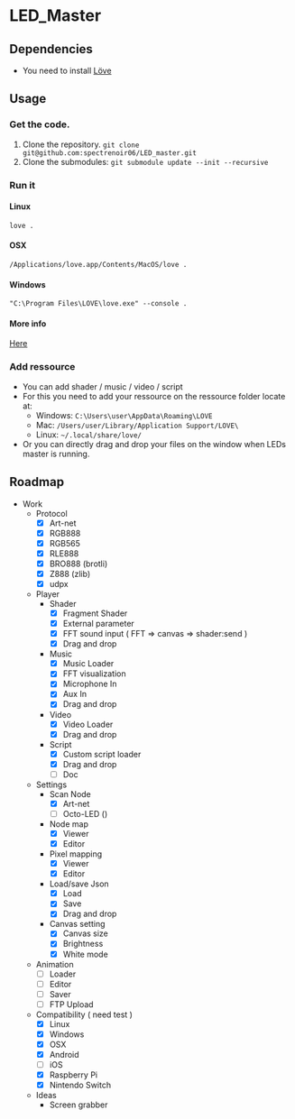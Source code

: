 LED_Master
============

## Dependencies
 - You need to install [Löve](https://love2d.org/#download)

## Usage
### Get the code.
1. Clone the repository. `git clone git@github.com:spectrenoir06/LED_master.git`
2. Clone the submodules: `git submodule update --init --recursive`
### Run it
#### Linux
`love .`
#### OSX
`/Applications/love.app/Contents/MacOS/love .`
#### Windows
`"C:\Program Files\LOVE\love.exe" --console .`
#### More info
[Here](https://love2d.org/wiki/Getting_Started)

### Add ressource
- You can add shader / music / video / script
- For this you need to add your ressource on the ressource folder locate at:
  - Windows: `C:\Users\user\AppData\Roaming\LOVE`
   - Mac: `/Users/user/Library/Application Support/LOVE\`
   - Linux: `~/.local/share/love/` 
- Or you can directly drag and drop your files on the window when LEDs master is running.


## Roadmap

- Work
  - Protocol
    - [x] Art-net
    - [x] RGB888
    - [x] RGB565
    - [x] RLE888
    - [x] BRO888 (brotli)
    - [x] Z888 (zlib)
    - [x] udpx
  - Player
    - Shader
      - [x] Fragment Shader
      - [x] External parameter
      - [x] FFT sound input ( FFT => canvas => shader:send )
      - [x] Drag and drop
    - Music
      - [x] Music Loader
      - [x] FFT visualization
      - [x] Microphone In
      - [x] Aux In
      - [x] Drag and drop
    - Video
      - [x] Video Loader
      - [x] Drag and drop
    - Script
      - [x] Custom script loader
      - [x] Drag and drop
      - [ ] Doc
  - Settings
    - Scan Node
      - [x] Art-net
      - [ ] Octo-LED ()
    - Node map
      - [x] Viewer
      - [x] Editor
    - Pixel mapping
      - [x] Viewer
      - [x] Editor
    - Load/save Json
      - [x] Load
      - [x] Save
      - [x] Drag and drop
    - Canvas setting
      - [x] Canvas size
      - [x] Brightness
      - [x] White mode
  - Animation
    - [ ] Loader
    - [ ] Editor
    - [ ] Saver
    - [ ] FTP Upload
  - Compatibility ( need test )
    - [x] Linux
    - [x] Windows
    - [x] OSX
    - [x] Android
    - [ ] iOS
    - [x] Raspberry Pi
    - [x] Nintendo Switch
  - Ideas
    - Screen grabber
